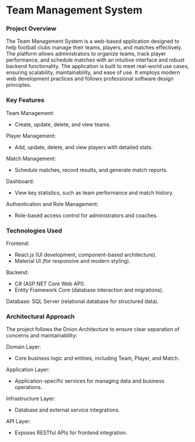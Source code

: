 # Team Management System 
### Project Overview
The Team Management System is a web-based application designed to help football clubs manage their teams, players, and matches effectively. The platform allows administrators to organize teams, track player performance, and schedule matches with an intuitive interface and robust backend functionality.
The application is built to meet real-world use cases, ensuring scalability, maintainability, and ease of use. It employs modern web development practices and follows professional software design principles.
### Key Features
Team Management:
- Create, update, delete, and view teams.
  
Player Management:
- Add, update, delete, and view players with detailed stats.
  
Match Management:
- Schedule matches, record results, and generate match reports.
  
Dashboard:
- View key statistics, such as team performance and match history.
  
Authentication and Role Management:
- Role-based access control for administrators and coaches.
### Technologies Used
Frontend:
- React.js (UI development, component-based architecture).
- Material UI (for responsive and modern styling).
  
Backend:
- C# (ASP.NET Core Web API).
- Entity Framework Core (database interaction and migrations).
  
Database:
SQL Server (relational database for structured data).
### Architectural Approach
The project follows the Onion Architecture to ensure clear separation of concerns and maintainability:

Domain Layer:
- Core business logic and entities, including Team, Player, and Match.
  
Application Layer:
- Application-specific services for managing data and business operations.
  
Infrastructure Layer:
- Database and external service integrations.

API Layer:
- Exposes RESTful APIs for frontend integration.
